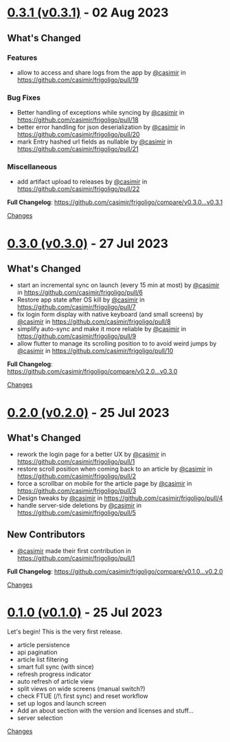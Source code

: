 <a name="v0.3.1"></a>
# [0.3.1 (v0.3.1)](https://github.com/casimir/frigoligo/releases/tag/v0.3.1) - 02 Aug 2023

<!-- Release notes generated using configuration in .github/release.yml at main -->

## What's Changed
### Features
* allow to access and share logs from the app by [@casimir](https://github.com/casimir) in https://github.com/casimir/frigoligo/pull/19
### Bug Fixes
* Better handling of exceptions while syncing by [@casimir](https://github.com/casimir) in https://github.com/casimir/frigoligo/pull/18
* better error handling for json deserialization by [@casimir](https://github.com/casimir) in https://github.com/casimir/frigoligo/pull/20
* mark Entry hashed url fields as nullable by [@casimir](https://github.com/casimir) in https://github.com/casimir/frigoligo/pull/21
### Miscellaneous
* add artifact upload to releases by [@casimir](https://github.com/casimir) in https://github.com/casimir/frigoligo/pull/22


**Full Changelog**: https://github.com/casimir/frigoligo/compare/v0.3.0...v0.3.1

[Changes][v0.3.1]


<a name="v0.3.0"></a>
# [0.3.0 (v0.3.0)](https://github.com/casimir/frigoligo/releases/tag/v0.3.0) - 27 Jul 2023

## What's Changed
* start an incremental sync on launch (every 15 min at most) by [@casimir](https://github.com/casimir) in https://github.com/casimir/frigoligo/pull/6
* Restore app state after OS kill by [@casimir](https://github.com/casimir) in https://github.com/casimir/frigoligo/pull/7
* fix login form display with native keyboard (and small screens) by [@casimir](https://github.com/casimir) in https://github.com/casimir/frigoligo/pull/8
* simplify auto-sync and make it more reliable by [@casimir](https://github.com/casimir) in https://github.com/casimir/frigoligo/pull/9
* allow flutter to manage its scrolling position to to avoid weird jumps by [@casimir](https://github.com/casimir) in https://github.com/casimir/frigoligo/pull/10


**Full Changelog**: https://github.com/casimir/frigoligo/compare/v0.2.0...v0.3.0

[Changes][v0.3.0]


<a name="v0.2.0"></a>
# [0.2.0 (v0.2.0)](https://github.com/casimir/frigoligo/releases/tag/v0.2.0) - 25 Jul 2023

## What's Changed
* rework the login page for a better UX by [@casimir](https://github.com/casimir) in https://github.com/casimir/frigoligo/pull/1
* restore scroll position when coming back to an article by [@casimir](https://github.com/casimir) in https://github.com/casimir/frigoligo/pull/2
* force a scrollbar on mobile for the article page by [@casimir](https://github.com/casimir) in https://github.com/casimir/frigoligo/pull/3
* Design tweaks by [@casimir](https://github.com/casimir) in https://github.com/casimir/frigoligo/pull/4
* handle server-side deletions by [@casimir](https://github.com/casimir) in https://github.com/casimir/frigoligo/pull/5

## New Contributors
* [@casimir](https://github.com/casimir) made their first contribution in https://github.com/casimir/frigoligo/pull/1

**Full Changelog**: https://github.com/casimir/frigoligo/compare/v0.1.0...v0.2.0

[Changes][v0.2.0]


<a name="v0.1.0"></a>
# [0.1.0 (v0.1.0)](https://github.com/casimir/frigoligo/releases/tag/v0.1.0) - 25 Jul 2023

Let's begin! This is the very first release.

- article persistence
- api pagination
- article list filtering
- smart full sync (with since)
- refresh progress indicator
- auto refresh of article view
- split views on wide screens (manual switch?)
- check FTUE (/!\ first sync) and reset workflow
- set up logos and launch screen
- Add an about section with the version and licenses and stuff...
- server selection

[Changes][v0.1.0]


[v0.3.1]: https://github.com/casimir/frigoligo/compare/v0.3.0...v0.3.1
[v0.3.0]: https://github.com/casimir/frigoligo/compare/v0.2.0...v0.3.0
[v0.2.0]: https://github.com/casimir/frigoligo/compare/v0.1.0...v0.2.0
[v0.1.0]: https://github.com/casimir/frigoligo/tree/v0.1.0

<!-- Generated by https://github.com/rhysd/changelog-from-release v3.7.1 -->
